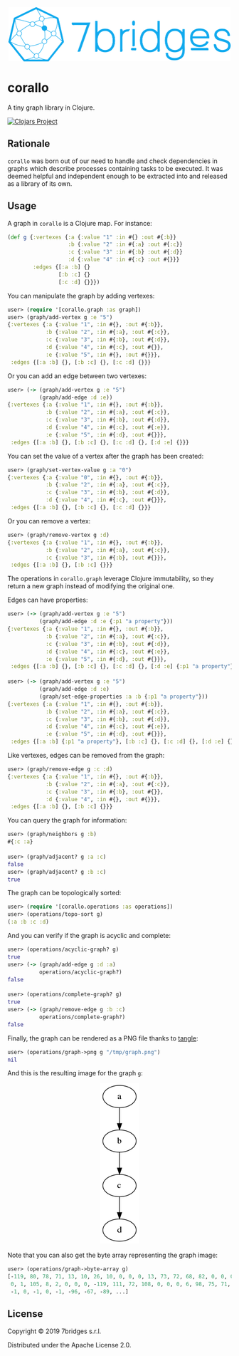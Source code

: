 <p align="center">
    <img src="https://github.com/7bridges-eu/corallo/blob/master/resources/logo.png" alt="7bridges clj-odbp"
        width="500px" height="122px"/>
</p>

# corallo

A tiny graph library in Clojure.

[![Clojars Project](https://img.shields.io/clojars/v/eu.7bridges/corallo.svg)](https://clojars.org/eu.7bridges/corallo)

## Rationale

`corallo` was born out of our need to handle and check dependencies in graphs
which describe processes containing tasks to be executed. It was deemed helpful
and independent enough to be extracted into and released as a library of its
own.

## Usage

A graph in `corallo` is a Clojure map. For instance:

``` clojure
(def g {:vertexes {:a {:value "1" :in #{} :out #{:b}}
                   :b {:value "2" :in #{:a} :out #{:c}}
                   :c {:value "3" :in #{:b} :out #{:d}}
                   :d {:value "4" :in #{:c} :out #{}}}
        :edges {[:a :b] {}
                [:b :c] {}
                [:c :d] {}}})
```

You can manipulate the graph by adding vertexes:

``` clojure
user> (require '[corallo.graph :as graph])
user> (graph/add-vertex g :e "5")
{:vertexes {:a {:value "1", :in #{}, :out #{:b}},
            :b {:value "2", :in #{:a}, :out #{:c}},
            :c {:value "3", :in #{:b}, :out #{:d}},
            :d {:value "4", :in #{:c}, :out #{}},
            :e {:value "5", :in #{}, :out #{}}},
 :edges {[:a :b] {}, [:b :c] {}, [:c :d] {}}}
```

Or you can add an edge between two vertexes:

``` clojure
user> (-> (graph/add-vertex g :e "5")
          (graph/add-edge :d :e))
{:vertexes {:a {:value "1", :in #{}, :out #{:b}},
            :b {:value "2", :in #{:a}, :out #{:c}},
            :c {:value "3", :in #{:b}, :out #{:d}},
            :d {:value "4", :in #{:c}, :out #{:e}},
            :e {:value "5", :in #{:d}, :out #{}}},
 :edges {[:a :b] {}, [:b :c] {}, [:c :d] {}, [:d :e] {}}}
```

You can set the value of a vertex after the graph has been created:

``` clojure
user> (graph/set-vertex-value g :a "0")
{:vertexes {:a {:value "0", :in #{}, :out #{:b}},
            :b {:value "2", :in #{:a}, :out #{:c}},
            :c {:value "3", :in #{:b}, :out #{:d}},
            :d {:value "4", :in #{:c}, :out #{}}},
 :edges {[:a :b] {}, [:b :c] {}, [:c :d] {}}}
```

Or you can remove a vertex:

``` clojure
user> (graph/remove-vertex g :d)
{:vertexes {:a {:value "1", :in #{}, :out #{:b}},
            :b {:value "2", :in #{:a}, :out #{:c}},
            :c {:value "3", :in #{:b}, :out #{}}},
 :edges {[:a :b] {}, [:b :c] {}}}
```

The operations in `corallo.graph` leverage Clojure immutability, so they return
a new graph instead of modifying the original one.

Edges can have properties:

``` clojure
user> (-> (graph/add-vertex g :e "5")
          (graph/add-edge :d :e {:p1 "a property"}))
{:vertexes {:a {:value "1", :in #{}, :out #{:b}},
            :b {:value "2", :in #{:a}, :out #{:c}},
            :c {:value "3", :in #{:b}, :out #{:d}},
            :d {:value "4", :in #{:c}, :out #{:e}},
            :e {:value "5", :in #{:d}, :out #{}}},
 :edges {[:a :b] {}, [:b :c] {}, [:c :d] {}, [:d :e] {:p1 "a property"}}}

user> (-> (graph/add-vertex g :e "5")
          (graph/add-edge :d :e)
          (graph/set-edge-properties :a :b {:p1 "a property"}))
{:vertexes {:a {:value "1", :in #{}, :out #{:b}},
            :b {:value "2", :in #{:a}, :out #{:c}},
            :c {:value "3", :in #{:b}, :out #{:d}},
            :d {:value "4", :in #{:c}, :out #{:e}},
            :e {:value "5", :in #{:d}, :out #{}}},
 :edges {[:a :b] {:p1 "a property"}, [:b :c] {}, [:c :d] {}, [:d :e] {}}}
```

Like vertexes, edges can be removed from the graph:

``` clojure
user> (graph/remove-edge g :c :d)
{:vertexes {:a {:value "1", :in #{}, :out #{:b}},
            :b {:value "2", :in #{:a}, :out #{:c}},
            :c {:value "3", :in #{:b}, :out #{}},
            :d {:value "4", :in #{}, :out #{}}},
 :edges {[:a :b] {}, [:b :c] {}}}
```

You can query the graph for information:

``` clojure
user> (graph/neighbors g :b)
#{:c :a}

user> (graph/adjacent? g :a :c)
false
user> (graph/adjacent? g :b :c)
true
```

The graph can be topologically sorted:

``` clojure
user> (require '[corallo.operations :as operations])
user> (operations/topo-sort g)
(:a :b :c :d)
```

And you can verify if the graph is acyclic and complete:

``` clojure
user> (operations/acyclic-graph? g)
true
user> (-> (graph/add-edge g :d :a)
          operations/acyclic-graph?)
false

user> (operations/complete-graph? g)
true
user> (-> (graph/remove-edge g :b :c)
          operations/complete-graph?)
false
```

Finally, the graph can be rendered as a PNG file thanks to
[tangle](https://github.com/Macroz/tangle):

``` clojure
user> (operations/graph->png g "/tmp/graph.png")
nil
```

And this is the resulting image for the graph `g`:

<p align="center">
    <img src="https://github.com/7bridges-eu/corallo/blob/master/resources/graph.png"/>
</p>

Note that you can also get the byte array representing the graph image:

``` clojure
user> (operations/graph->byte-array g)
[-119, 80, 78, 71, 13, 10, 26, 10, 0, 0, 0, 13, 73, 72, 68, 82, 0, 0, 0, 86, 0,
 0, 1, 105, 8, 2, 0, 0, 0, -119, 111, 72, 108, 0, 0, 0, 6, 98, 75, 71, 68, 0,
 -1, 0, -1, 0, -1, -96, -67, -89, ...]
```

## License
Copyright © 2019 7bridges s.r.l.

Distributed under the Apache License 2.0.
